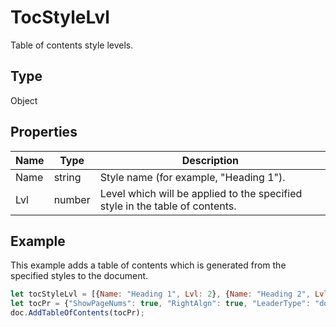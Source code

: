 # TocStyleLvl

Table of contents style levels.

## Type

Object

## Properties

| Name | Type | Description |
| ---- | ---- | ----------- |
| Name | string | Style name (for example, "Heading 1"). |
| Lvl | number | Level which will be applied to the specified style in the table of contents. |


## Example

This example adds a table of contents which is generated from the specified styles to the document.

```javascript editor-xlsx
let tocStyleLvl = [{Name: "Heading 1", Lvl: 2}, {Name: "Heading 2", Lvl: 3}];
let tocPr = {"ShowPageNums": true, "RightAlgn": true, "LeaderType": "dot", "FormatAsLinks": true, "BuildFrom": {"StylesLvls": tocStyleLvl}, "TocStyle": "standard"};
doc.AddTableOfContents(tocPr);
```

